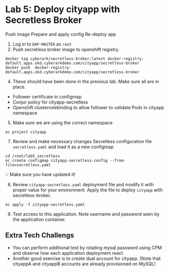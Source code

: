 # Lab 5: Deploy cityapp with Secretless Broker
Push image
Prepare and apply config
Re-deploy app


1. Log in to `DAP-MASTER` as `root`
2.	Push secretless broker image to openshift registry.

```
docker tag cyberark/secretless-broker:latest docker-registry-default.apps.okd.cyberarkdemo.com/cityapp/secretless-broker
docker push  docker-registry-default.apps.okd.cyberarkdemo.com/cityapp/secretless-broker
```

4.	These should have been done in the previous lab. Make sure all are in place. 
  - Follower certificate in configmap
  - Conjur policy for cityapp-secretless
  - Openshift clusterrolebinding to allow follower to validate Pods in cityapp namespace

5.	Make sure we are using the correct namespace

```
oc project cityapp
```

7.	Review and make necessary changes Secretless configuration file `secretless.yaml` and load it as a new configmap
```
cd /root/lab5_secretless
oc create configmap cityapp-secretless-config --from-file=secretless.yaml
```
:bulb: Make sure you have updated it!

8.	Review `cityapp-secretless.yaml` deployment file and modify it with proper value for your environment. 
    Apply the file to deploy `cityapp` with secretless-broker.
```
oc apply -f cityapp-secretless.yaml
```

9.	Test access to this application. Note username and password seen by the application container.

## Extra Tech Challengs
- You can perform additional test by rotating mysql password using CPM and observe how each application deployment react. 
- Another good exercise is to create dual account for cityapp. (Note that cityappA and cityappB accounts are already provisioned on MySQL)
